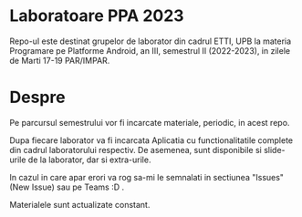 # Laboratoare PPA 2023
Repo-ul este destinat grupelor de laborator din cadrul ETTI, UPB la materia Programare pe Platforme Android, an III, semestrul II (2022-2023), in zilele de Marti 17-19 PAR/IMPAR.

# Despre
Pe parcursul semestrului vor fi incarcate materiale, periodic, in acest repo.

Dupa fiecare laborator va fi incarcata Aplicatia cu functionalitatile complete din cadrul laboratorului respectiv. De asemenea, sunt disponibile si slide-urile de la laborator, dar si extra-urile.

In cazul in care apar erori va rog sa-mi le semnalati in sectiunea "Issues" (New Issue) sau pe Teams :D .

Materialele sunt actualizate constant.

